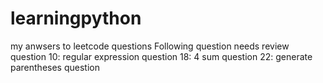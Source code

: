# learningpython
my anwsers to leetcode questions
Following question needs review
question 10: regular expression
question 18: 4 sum
question 22: generate parentheses
question
